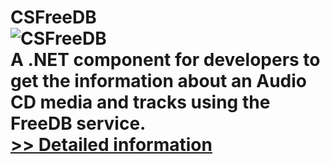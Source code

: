 # CSFreeDB<br />![CSFreeDB](https://mycommerce.akamaized.net/api/pimages/P300914543/BIG/300914543.PNG)<br />A .NET component for developers to get the information about an Audio CD media and tracks using the FreeDB service.<br />[>> Detailed information](https://secure.shareit.com/shareit/product.html?productid=300914543&affiliateid=200057808)